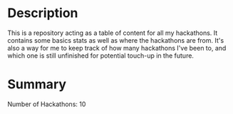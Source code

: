 # Description
This is a repository acting as a table of content for all my hackathons. It contains some basics stats as well as where the hackathons are from. It's also a way for me to keep track of how many hackathons I've been to, and which one is still unfinished for potential touch-up in the future.

# Summary
Number of Hackathons: 10

